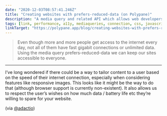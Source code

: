 ```yaml
---
date: "2020-12-03T08:57:41.246Z"
title: "Creating websites with prefers-reduced-data (on Polypane)"
description: "A media query and related API which allows web developers to keep websites accessible to everyone."
tags: [link, performance, a11y, mediaqueries, connection, css, javascript]
linkTarget: "https://polypane.app/blog/creating-websites-with-prefers-reduced-data/"
---
```

> Even though more and more people get access to the internet every day, not all of them have fast gigabit connections or unlimited data. Using the media query prefers-reduced-data we can keep our sites accessible to everyone.
---

I’ve long wondered if there could be a way to tailor content to a user based on the speed of their internet connection, especially when considering features like responsive images. This looks like it might be the way to do that (although browser support is currently non-existent). It also allows us to respect the user’s wishes on how much data / battery life etc they’re willing to spare for your website.

(via [@adactio](https://twitter.com/adactio))
